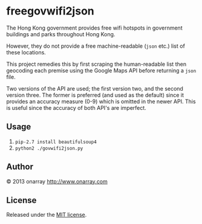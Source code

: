 # freegovwifi2json

The Hong Kong government provides free wifi hotspots in government buildings and
parks throughout Hong Kong.

However, they do not provide a free machine-readable (`json` etc.) list of these
locations.

This project remedies this by first scraping the human-readable list then
geocoding each premise using the Google Maps API before returning a `json` file.

Two versions of the API are used; the first version two, and the second version
three. The former is preferred (and used as the default) since it provides an
accuracy measure (0-9) which is omitted in the newer API. This is useful since
the accuracy of both API's are imperfect.

## Usage

1. `pip-2.7 install beautifulsoup4`
2. `python2 ./govwifi2json.py`

## Author

© 2013 onarray <http://www.onarray.com>

## License

Released under the [MIT license](http://onarray.mit-license.org).

